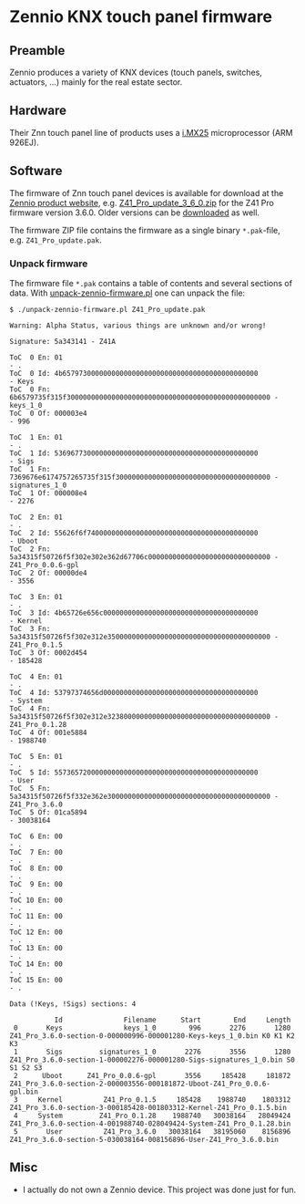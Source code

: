 
# Zennio KNX touch panel firmware

## Preamble

Zennio produces a variety of KNX devices (touch panels, switches, actuators, ...) mainly for the real estate sector.

## Hardware

Their Znn touch panel line of products uses a [i.MX25](https://www.nxp.com/docs/en/fact-sheet/IMX25INDFS.pdf)
microprocessor (ARM 926EJ).

## Software

The firmware of Znn touch panel devices is available for download at
the [Zennio product website](https://www.zennio.com/products/touch-panels-room-controllers),
e.g. [Z41_Pro_update_3_6_0.zip](https://www.zennio.com/download/application_program_firmware_z41_pro-3.6.0)
for the Z41 Pro firmware version 3.6.0. Older versions can be [downloaded](https://www.zennio.com/old-versions/z41-pro-older-versions) as well.

The firmware ZIP file contains the firmware as a single binary `*.pak`-file, e.g. `Z41_Pro_update.pak`.

### Unpack firmware

The firmware file `*.pak` contains a table of contents and several sections of data.
With [unpack-zennio-firmware.pl](unpack-zennio-firmware.pl) one can unpack the file:

```
$ ./unpack-zennio-firmware.pl Z41_Pro_update.pak

Warning: Alpha Status, various things are unknown and/or wrong!

Signature: 5a343141 - Z41A

ToC  0 En: 01                                                               - .
ToC  0 Id: 4b657973000000000000000000000000000000000000000000               - Keys
ToC  0 Fn: 6b6579735f315f30000000000000000000000000000000000000000000000000 - keys_1_0
ToC  0 Of: 000003e4                                                         - 996

ToC  1 En: 01                                                               - .
ToC  1 Id: 53696773000000000000000000000000000000000000000000               - Sigs
ToC  1 Fn: 7369676e6174757265735f315f30000000000000000000000000000000000000 - signatures_1_0
ToC  1 Of: 000008e4                                                         - 2276

ToC  2 En: 01                                                               - .
ToC  2 Id: 55626f6f740000000000000000000000000000000000000000               - Uboot
ToC  2 Fn: 5a34315f50726f5f302e302e362d67706c000000000000000000000000000000 - Z41_Pro_0.0.6-gpl
ToC  2 Of: 00000de4                                                         - 3556

ToC  3 En: 01                                                               - .
ToC  3 Id: 4b65726e656c00000000000000000000000000000000000000               - Kernel
ToC  3 Fn: 5a34315f50726f5f302e312e3500000000000000000000000000000000000000 - Z41_Pro_0.1.5
ToC  3 Of: 0002d454                                                         - 185428

ToC  4 En: 01                                                               - .
ToC  4 Id: 53797374656d00000000000000000000000000000000000000               - System
ToC  4 Fn: 5a34315f50726f5f302e312e3238000000000000000000000000000000000000 - Z41_Pro_0.1.28
ToC  4 Of: 001e5884                                                         - 1988740

ToC  5 En: 01                                                               - .
ToC  5 Id: 55736572000000000000000000000000000000000000000000               - User
ToC  5 Fn: 5a34315f50726f5f332e362e3000000000000000000000000000000000000000 - Z41_Pro_3.6.0
ToC  5 Of: 01ca5894                                                         - 30038164

ToC  6 En: 00                                                               - .
ToC  7 En: 00                                                               - .
ToC  8 En: 00                                                               - .
ToC  9 En: 00                                                               - .
ToC 10 En: 00                                                               - .
ToC 11 En: 00                                                               - .
ToC 12 En: 00                                                               - .
ToC 13 En: 00                                                               - .
ToC 14 En: 00                                                               - .
ToC 15 En: 00                                                               - .

Data (!Keys, !Sigs) sections: 4

           Id               Filename      Start        End     Length
 0       Keys               keys_1_0        996       2276       1280 Z41_Pro_3.6.0-section-0-000000996-000001280-Keys-keys_1_0.bin K0 K1 K2 K3
 1       Sigs         signatures_1_0       2276       3556       1280 Z41_Pro_3.6.0-section-1-000002276-000001280-Sigs-signatures_1_0.bin S0 S1 S2 S3
 2      Uboot      Z41_Pro_0.0.6-gpl       3556     185428     181872 Z41_Pro_3.6.0-section-2-000003556-000181872-Uboot-Z41_Pro_0.0.6-gpl.bin
 3     Kernel          Z41_Pro_0.1.5     185428    1988740    1803312 Z41_Pro_3.6.0-section-3-000185428-001803312-Kernel-Z41_Pro_0.1.5.bin
 4     System         Z41_Pro_0.1.28    1988740   30038164   28049424 Z41_Pro_3.6.0-section-4-001988740-028049424-System-Z41_Pro_0.1.28.bin
 5       User          Z41_Pro_3.6.0   30038164   38195060    8156896 Z41_Pro_3.6.0-section-5-030038164-008156896-User-Z41_Pro_3.6.0.bin

```

## Misc

- I actually do not own a Zennio device. This project was done just for fun.
